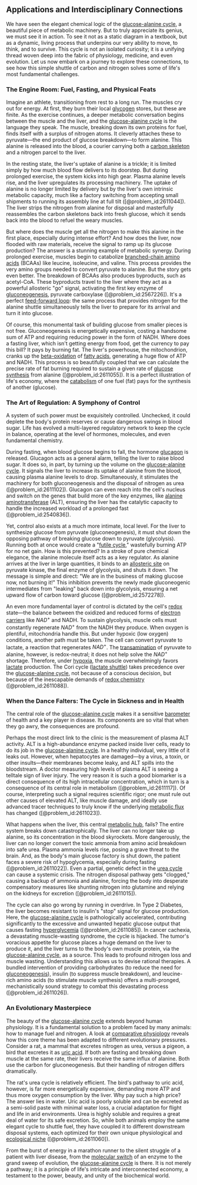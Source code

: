 ## Applications and Interdisciplinary Connections

We have seen the elegant chemical logic of the [glucose-alanine cycle](@article_id:170773), a beautiful piece of metabolic machinery. But to truly appreciate its genius, we must see it in action. To see it not as a static diagram in a textbook, but as a dynamic, living process that underpins our very ability to move, to think, and to survive. This cycle is not an isolated curiosity; it is a unifying thread woven deep into the fabric of physiology, medicine, and even evolution. Let us now embark on a journey to explore these connections, to see how this simple shuttle of carbon and nitrogen solves some of life's most fundamental challenges.

### The Engine Room: Fuel, Fasting, and Physical Feats

Imagine an athlete, transitioning from rest to a long run. The muscles cry out for energy. At first, they burn their local [glycogen](@article_id:144837) stores, but these are finite. As the exercise continues, a deeper metabolic conversation begins between the muscle and the liver, and the [glucose-alanine cycle](@article_id:170773) is the language they speak. The muscle, breaking down its own proteins for fuel, finds itself with a surplus of nitrogen atoms. It cleverly attaches these to pyruvate—the end product of glucose breakdown—to form alanine. This alanine is released into the blood, a courier carrying both a [carbon skeleton](@article_id:146081) and a nitrogen parcel to the liver.

In the resting state, the liver's uptake of alanine is a trickle; it is limited simply by how much blood flow delivers to its doorstep. But during prolonged exercise, the system kicks into high gear. Plasma alanine levels rise, and the liver upregulates its processing machinery. The uptake of alanine is no longer limited by delivery but by the liver's own intrinsic metabolic capacity, much like a factory switching from accepting small shipments to running its assembly line at full tilt ([@problem_id:2611044]). The liver strips the nitrogen from alanine for disposal and masterfully reassembles the carbon skeletons back into fresh glucose, which it sends back into the blood to refuel the weary muscles.

But where does the muscle get all the nitrogen to make this alanine in the first place, especially during intense effort? And how does the liver, now flooded with raw materials, receive the signal to ramp up its glucose production? The answer is a stunning example of metabolic synergy. During prolonged exercise, muscles begin to catabolize [branched-chain amino acids](@article_id:167356) (BCAAs) like leucine, isoleucine, and valine. This process provides the very amino groups needed to convert pyruvate to alanine. But the story gets even better. The breakdown of BCAAs also produces byproducts, such as acetyl-CoA. These byproducts travel to the liver where they act as a powerful allosteric "go" signal, activating the first key enzyme of [gluconeogenesis](@article_id:155122), pyruvate carboxylase ([@problem_id:2567226]). It's a perfect [feed-forward loop](@article_id:270836): the same process that provides nitrogen for the alanine shuttle simultaneously tells the liver to prepare for its arrival and turn it into glucose.

Of course, this monumental task of building glucose from smaller pieces is not free. Gluconeogenesis is energetically expensive, costing a handsome sum of ATP and requiring reducing power in the form of NADH. Where does a fasting liver, which isn't getting energy from food, get the currency to pay this bill? It pays by burning fat. The liver's powerhouse, the mitochondrion, cranks up the [beta-oxidation](@article_id:136601) of [fatty acids](@article_id:144920), generating a huge flow of ATP and NADH. This process is so beautifully coupled that we can calculate the precise rate of fat burning required to sustain a given rate of [glucose synthesis](@article_id:170292) from alanine ([@problem_id:2611055]). It is a perfect illustration of life's economy, where the [catabolism](@article_id:140587) of one fuel (fat) pays for the synthesis of another (glucose).

### The Art of Regulation: A Symphony of Control

A system of such power must be exquisitely controlled. Unchecked, it could deplete the body's protein reserves or cause dangerous swings in blood sugar. Life has evolved a multi-layered regulatory network to keep the cycle in balance, operating at the level of hormones, molecules, and even fundamental chemistry.

During fasting, when blood glucose begins to fall, the hormone [glucagon](@article_id:151924) is released. Glucagon acts as a general alarm, telling the liver to raise blood sugar. It does so, in part, by turning up the volume on the [glucose-alanine cycle](@article_id:170773). It signals the liver to increase its uptake of alanine from the blood, causing plasma alanine levels to drop. Simultaneously, it stimulates the machinery for both gluconeogenesis and the disposal of nitrogen as urea ([@problem_id:2611102]). Glucagon can even reach into the cell's nucleus and switch on the genes that build more of the key enzymes, like [alanine aminotransferase](@article_id:175573) (ALT), ensuring the liver has the catalytic capacity to handle the increased workload of a prolonged fast ([@problem_id:2540836]).

Yet, control also exists at a much more intimate, local level. For the liver to synthesize glucose from pyruvate (gluconeogenesis), it must shut down the opposing pathway of breaking glucose down to pyruvate (glycolysis). Running both at once would create a "[futile cycle](@article_id:164539)," wastefully burning ATP for no net gain. How is this prevented? In a stroke of pure chemical elegance, the alanine molecule itself acts as a key regulator. As alanine arrives at the liver in large quantities, it binds to an [allosteric site](@article_id:139423) on pyruvate kinase, the final enzyme of glycolysis, and shuts it down. The message is simple and direct: "We are in the business of making glucose now, not burning it!" This inhibition prevents the newly made gluconeogenic intermediates from "leaking" back down into glycolysis, ensuring a net upward flow of carbon toward glucose ([@problem_id:2572278]).

An even more fundamental layer of control is dictated by the cell's [redox](@article_id:137952) state—the balance between the oxidized and reduced forms of [electron carriers](@article_id:162138) like $NAD^+$ and NADH. To sustain glycolysis, muscle cells must constantly regenerate $NAD^+$ from the NADH they produce. When oxygen is plentiful, mitochondria handle this. But under hypoxic (low oxygen) conditions, another path must be taken. The cell can convert pyruvate to lactate, a reaction that regenerates $NAD^+$. The [transamination](@article_id:162991) of pyruvate to alanine, however, is redox-neutral; it does not help solve the $NAD^+$ shortage. Therefore, under [hypoxia](@article_id:153291), the muscle overwhelmingly favors [lactate](@article_id:173623) production. The Cori cycle ([lactate shuttle](@article_id:163812)) takes precedence over the [glucose-alanine cycle](@article_id:170773), not because of a conscious decision, but because of the inescapable demands of [redox chemistry](@article_id:151047) ([@problem_id:2611088]).

### When the Dance Falters: The Cycle in Sickness and in Health

The central role of the [glucose-alanine cycle](@article_id:170773) makes it a sensitive [barometer](@article_id:147298) of health and a key player in disease. Its components are so vital that when they go awry, the consequences are profound.

Perhaps the most direct link to the clinic is the measurement of plasma ALT activity. ALT is a high-abundance enzyme packed inside liver cells, ready to do its job in the [glucose-alanine cycle](@article_id:170773). In a healthy individual, very little of it leaks out. However, when hepatocytes are damaged—by a virus, a toxin, or other insults—their membranes become leaky, and ALT spills into the bloodstream. A doctor measuring high levels of plasma ALT is seeing a telltale sign of liver injury. The very reason it is such a good biomarker is a direct consequence of its high intracellular concentration, which in turn is a consequence of its central role in metabolism ([@problem_id:2611117]). Of course, interpreting such a signal requires scientific rigor; one must rule out other causes of elevated ALT, like muscle damage, and ideally use advanced tracer techniques to truly know if the underlying [metabolic flux](@article_id:167732) has changed ([@problem_id:2611023]).

What happens when the liver, this central [metabolic hub](@article_id:168900), fails? The entire system breaks down catastrophically. The liver can no longer take up alanine, so its concentration in the blood skyrockets. More dangerously, the liver can no longer convert the toxic ammonia from amino acid breakdown into safe urea. Plasma ammonia levels rise, posing a grave threat to the brain. And, as the body's main glucose factory is shut down, the patient faces a severe risk of hypoglycemia, especially during fasting ([@problem_id:2611022]). Even a partial, genetic defect in the [urea cycle](@article_id:154332) can cause a systemic crisis. The nitrogen disposal pathway gets "clogged," causing a backup of ammonia and alanine, forcing the body into desperate compensatory measures like shunting nitrogen into glutamine and relying on the kidneys for excretion ([@problem_id:2611015]).

The cycle can also go wrong by running in overdrive. In Type 2 Diabetes, the liver becomes resistant to insulin's "stop" signal for glucose production. Here, the [glucose-alanine cycle](@article_id:170773) is pathologically accelerated, contributing significantly to the excessive and unwanted hepatic glucose output that causes fasting [hyperglycemia](@article_id:153431) ([@problem_id:2611085]). In cancer cachexia, a devastating muscle-wasting syndrome, the cycle is hijacked. The tumor's voracious appetite for glucose places a huge demand on the liver to produce it, and the liver turns to the body's own muscle protein, via the [glucose-alanine cycle](@article_id:170773), as a source. This leads to profound nitrogen loss and muscle wasting. Understanding this allows us to devise rational therapies. A bundled intervention of providing carbohydrates (to reduce the need for [gluconeogenesis](@article_id:155122)), insulin (to suppress muscle breakdown), and leucine-rich amino acids (to stimulate muscle synthesis) offers a multi-pronged, mechanistically sound strategy to combat this devastating process ([@problem_id:2611026]).

### An Evolutionary Masterpiece

The beauty of the [glucose-alanine cycle](@article_id:170773) extends beyond human physiology. It is a fundamental solution to a problem faced by many animals: how to manage fuel and nitrogen. A look at [comparative physiology](@article_id:147797) reveals how this core theme has been adapted to different evolutionary pressures. Consider a rat, a mammal that excretes nitrogen as urea, versus a pigeon, a bird that excretes it as [uric acid](@article_id:154848). If both are fasting and breaking down muscle at the same rate, their livers receive the same influx of alanine. Both use the carbon for gluconeogenesis. But their handling of nitrogen differs dramatically.

The rat's urea cycle is relatively efficient. The bird's pathway to uric acid, however, is far more energetically expensive, demanding more ATP and thus more oxygen consumption by the liver. Why pay such a high price? The answer lies in water. Uric acid is poorly soluble and can be excreted as a semi-solid paste with minimal water loss, a crucial adaptation for flight and life in arid environments. Urea is highly soluble and requires a great deal of water for its safe excretion. So, while both animals employ the same elegant cycle to shuttle fuel, they have coupled it to different downstream disposal systems, each optimized for their own unique physiological and [ecological niche](@article_id:135898) ([@problem_id:2611060]).

From the burst of energy in a marathon runner to the silent struggle of a patient with liver disease, from the [molecular switch](@article_id:270073) of an enzyme to the grand sweep of evolution, the [glucose-alanine cycle](@article_id:170773) is there. It is not merely a pathway; it is a principle of life's intricate and interconnected economy, a testament to the power, beauty, and unity of the biochemical world.